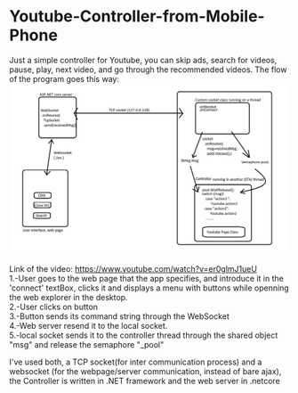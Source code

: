 # Youtube-Controller-from-Mobile-Phone
Just a simple controller for Youtube, you can skip ads, search for videos, pause, play, next video,  and go through the recommended videos.
The flow of the program goes this way:
![alt text](https://github.com/israel24961/Youtube-Controller-from-Mobile-Phone/blob/master/Flow.png)

Link of the video: https://www.youtube.com/watch?v=er0glmJ1ueU <br>
1.-User goes to the web page that the app specifies, and introduce it in the 'connect' textBox, clicks it and displays a menu with buttons while openning the web explorer in the desktop. <br>
2.-User clicks on button <br>
3.-Button sends its command string through the WebSocket<br>
4.-Web server resend it to the local socket.<br>
5.-local socket sends it to the controller thread through the shared object "msg" and release the semaphore "_pool"

I've used both, a TCP socket(for inter communication process) and a websocket (for the webpage/server communication, instead of bare ajax), the Controller is written in .NET framework and the web server in .netcore 
